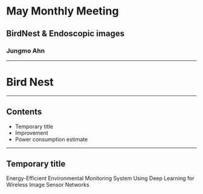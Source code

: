 # May Monthly Meeting
## BirdNest & Endoscopic images
### Jungmo Ahn
---
# Bird Nest
---
## Contents
* Temporary title
* Improvement
* Power consumption estimate
---
## Temporary title
Energy-Efficient Environmental Monitoring System Using Deep Learning for Wireless Image Sensor Networks

